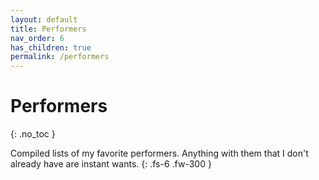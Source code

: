 ```yaml
---
layout: default
title: Performers
nav_order: 6
has_children: true
permalink: /performers
---
```


# Performers
{: .no_toc }

Compiled lists of my favorite performers. Anything with them that I don't already have are instant wants.
{: .fs-6 .fw-300 }
